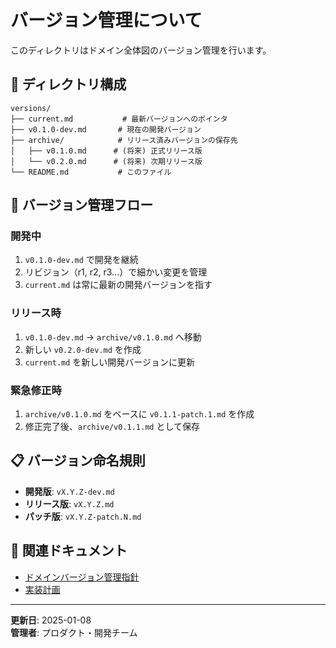 # バージョン管理について

このディレクトリはドメイン全体図のバージョン管理を行います。

## 📁 ディレクトリ構成

```
versions/
├── current.md           # 最新バージョンへのポインタ
├── v0.1.0-dev.md       # 現在の開発バージョン
├── archive/            # リリース済みバージョンの保存先
│   ├── v0.1.0.md      # (将来) 正式リリース版
│   └── v0.2.0.md      # (将来) 次期リリース版
└── README.md           # このファイル
```

## 🔄 バージョン管理フロー

### 開発中
1. `v0.1.0-dev.md` で開発を継続
2. リビジョン（r1, r2, r3...）で細かい変更を管理
3. `current.md` は常に最新の開発バージョンを指す

### リリース時
1. `v0.1.0-dev.md` → `archive/v0.1.0.md` へ移動
2. 新しい `v0.2.0-dev.md` を作成
3. `current.md` を新しい開発バージョンに更新

### 緊急修正時
1. `archive/v0.1.0.md` をベースに `v0.1.1-patch.1.md` を作成
2. 修正完了後、`archive/v0.1.1.md` として保存

## 📋 バージョン命名規則

- **開発版**: `vX.Y.Z-dev.md`
- **リリース版**: `vX.Y.Z.md`
- **パッチ版**: `vX.Y.Z-patch.N.md`

## 🔗 関連ドキュメント

- [ドメインバージョン管理指針](../../knowledge/guidelines/ドメインバージョン管理指針.md)
- [実装計画](../実装計画.md)

---

**更新日**: 2025-01-08  
**管理者**: プロダクト・開発チーム